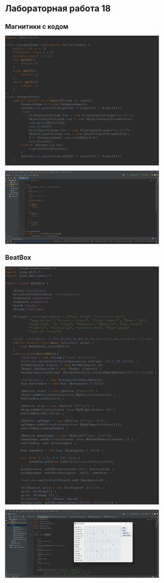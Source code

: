 # Лабораторная работа 18

## Магнитики с кодом

![img.png](pics/img.png)

![img_1.png](pics/img_1.png)

## BeatBox

![img_2.png](pics/img_2.png)

![img_3.png](pics/img_3.png)

